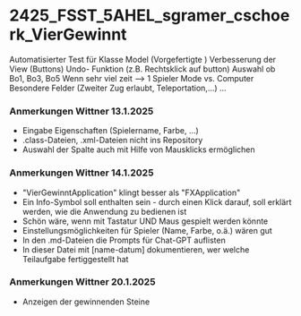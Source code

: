 # 2425_FSST_5AHEL_sgramer_cschoerk_VierGewinnt

Automatisierter Test für Klasse Model (Vorgefertigte )
Verbesserung der View (Buttons)
Undo- Funktion (z.B. Rechtsklick auf button)
Auswahl ob Bo1, Bo3, Bo5
Wenn sehr viel zeit --> 1 Spieler Mode vs. Computer
Besondere Felder (Zweiter Zug erlaubt, Teleportation,...)
...


### Anmerkungen Wittner 13.1.2025
- Eingabe Eigenschaften (Spielername, Farbe, ...)
- .class-Dateien, .xml-Dateien nicht ins Repository
- Auswahl der Spalte auch mit Hilfe von Mausklicks ermöglichen

### Anmerkungen Wittner 14.1.2025
- "VierGewinntApplication" klingt besser als "FXApplication"
- Ein Info-Symbol soll enthalten sein - durch einen Klick darauf, soll erklärt werden, wie die Anwendung zu bedienen ist
- Schön wäre, wenn mit Tastatur UND Maus gespielt werden könnte
- Einstellungsmöglichkeiten für Spieler (Name, Farbe, o.ä.) wären gut
- In den .md-Dateien die Prompts für Chat-GPT auflisten
- In dieser Datei mit [name-datum] dokumentieren, wer welche Teilaufgabe fertiggestellt hat

### Anmerkungen Wittner 20.1.2025
- Anzeigen der gewinnenden Steine